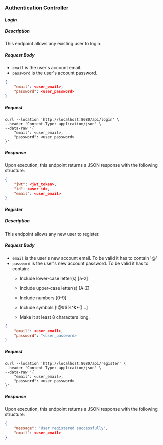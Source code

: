 ### **Authentication Controller**
#### _Login_
##### Description
This endpoint allows any existing user to login.
##### Request Body
* `email` is the user's account email.
* `password` is the user's account password.
``` JSON
{
    "email": <user_email>,
    "password": <user_password>
}
```
##### Request
``` Curl
curl --location 'http://localhost:8080/api/login' \
--header 'Content-Type: application/json' \
--data-raw '{
    "email": <user_email>,
    "password": <user_password>
}'
```
##### Response
Upon execution, this endpoint returns a JSON response with the following structure:
``` JSON
{
    "jwt": <jwt_token>,
    "id": <user_id>,
    "email": <user_email>
}
```

#### _Register_
##### Description
This endpoint allows any new user to register.
##### Request Body
* `email` is the user's new account email. To be valid it has to contain '@'
* `password` is the user's new account password. To be valid it has to contain:
    * Include lower-case letter(s) [a-z]

    * Include upper-case letter(s) [A-Z]

    * Include numbers [0-9]

    * Include symbols [!@#$%^&*()...]

    * Make it at least 8 characters long.
``` JSON
{
    "email": <user_email>,
    "password": "<user_password>
}
```
##### Request
``` Curl
curl --location 'http://localhost:8080/api/register' \
--header 'Content-Type: application/json' \
--data-raw '{
    "email": <user_email>,
    "password": <user_password>
}'
```
##### Response
Upon execution, this endpoint returns a JSON response with the following structure:
``` JSON
{
    "message": "User registered successfully",
    "email": <user_email>
}
```